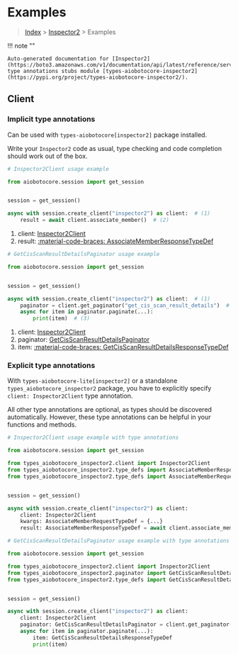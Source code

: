 # Examples

> [Index](../README.md) > [Inspector2](./README.md) > Examples

!!! note ""

    Auto-generated documentation for [Inspector2](https://boto3.amazonaws.com/v1/documentation/api/latest/reference/services/inspector2.html#inspector2)
    type annotations stubs module [types-aiobotocore-inspector2](https://pypi.org/project/types-aiobotocore-inspector2/).

## Client

### Implicit type annotations

Can be used with `types-aiobotocore[inspector2]` package installed.

Write your `Inspector2` code as usual,
type checking and code completion should work out of the box.



```python
# Inspector2Client usage example

from aiobotocore.session import get_session


session = get_session()

async with session.create_client("inspector2") as client:  # (1)
    result = await client.associate_member()  # (2)
```

1. client: [Inspector2Client](./client.md)
2. result: [:material-code-braces: AssociateMemberResponseTypeDef](./type_defs.md#associatememberresponsetypedef) 



```python
# GetCisScanResultDetailsPaginator usage example

from aiobotocore.session import get_session


session = get_session()

async with session.create_client("inspector2") as client:  # (1)
    paginator = client.get_paginator("get_cis_scan_result_details")  # (2)
    async for item in paginator.paginate(...):
        print(item)  # (3)
```

1. client: [Inspector2Client](./client.md)
2. paginator: [GetCisScanResultDetailsPaginator](./paginators.md#getcisscanresultdetailspaginator)
3. item: [:material-code-braces: GetCisScanResultDetailsResponseTypeDef](./type_defs.md#getcisscanresultdetailsresponsetypedef) 




### Explicit type annotations

With `types-aiobotocore-lite[inspector2]`
or a standalone `types_aiobotocore_inspector2` package, you have to explicitly specify
`client: Inspector2Client` type annotation.

All other type annotations are optional, as types should be discovered automatically.
However, these type annotations can be helpful in your functions and methods.


```python
# Inspector2Client usage example with type annotations

from aiobotocore.session import get_session

from types_aiobotocore_inspector2.client import Inspector2Client
from types_aiobotocore_inspector2.type_defs import AssociateMemberResponseTypeDef
from types_aiobotocore_inspector2.type_defs import AssociateMemberRequestTypeDef


session = get_session()

async with session.create_client("inspector2") as client:
    client: Inspector2Client
    kwargs: AssociateMemberRequestTypeDef = {...}
    result: AssociateMemberResponseTypeDef = await client.associate_member(**kwargs)
```



```python
# GetCisScanResultDetailsPaginator usage example with type annotations

from aiobotocore.session import get_session

from types_aiobotocore_inspector2.client import Inspector2Client
from types_aiobotocore_inspector2.paginator import GetCisScanResultDetailsPaginator
from types_aiobotocore_inspector2.type_defs import GetCisScanResultDetailsResponseTypeDef


session = get_session()

async with session.create_client("inspector2") as client:
    client: Inspector2Client
    paginator: GetCisScanResultDetailsPaginator = client.get_paginator("get_cis_scan_result_details")
    async for item in paginator.paginate(...):
        item: GetCisScanResultDetailsResponseTypeDef
        print(item)
```


